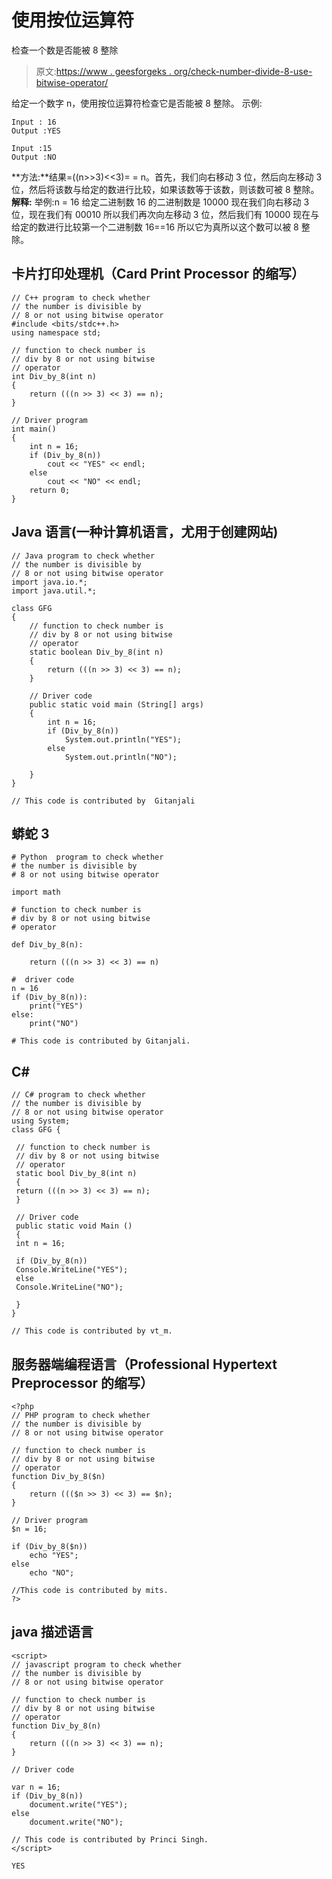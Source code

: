 # 使用按位运算符

检查一个数是否能被 8 整除

> 原文:[https://www . geesforgeks . org/check-number-divide-8-use-bitwise-operator/](https://www.geeksforgeeks.org/check-number-divisible-8-using-bitwise-operators/)

给定一个数字 n，使用按位运算符检查它是否能被 8 整除。
示例:

```
Input : 16
Output :YES

Input :15
Output :NO
```

**方法:**结果=((n>>3)<<3)= = n。首先，我们向右移动 3 位，然后向左移动 3 位，然后将该数与给定的数进行比较，如果该数等于该数，则该数可被 8 整除。
**解释:**
举例:n = 16 给定二进制数 16 的二进制数是 10000 现在我们向右移动 3 位，现在我们有 00010 所以我们再次向左移动 3 位，然后我们有 10000 现在与给定的数进行比较第一个二进制数 16==16 所以它为真所以这个数可以被 8 整除。

## 卡片打印处理机（Card Print Processor 的缩写）

```
// C++ program to check whether
// the number is divisible by
// 8 or not using bitwise operator
#include <bits/stdc++.h>
using namespace std;

// function to check number is
// div by 8 or not using bitwise
// operator
int Div_by_8(int n)
{
    return (((n >> 3) << 3) == n);
}

// Driver program
int main()
{
    int n = 16;
    if (Div_by_8(n))
        cout << "YES" << endl;
    else
        cout << "NO" << endl;
    return 0;
}
```

## Java 语言(一种计算机语言，尤用于创建网站)

```
// Java program to check whether
// the number is divisible by
// 8 or not using bitwise operator
import java.io.*;
import java.util.*;

class GFG
{
    // function to check number is
    // div by 8 or not using bitwise
    // operator
    static boolean Div_by_8(int n)
    {
        return (((n >> 3) << 3) == n);
    }

    // Driver code
    public static void main (String[] args)
    {
        int n = 16;
        if (Div_by_8(n))
            System.out.println("YES");
        else
            System.out.println("NO");

    }
}

// This code is contributed by  Gitanjali
```

## 蟒蛇 3

```
# Python  program to check whether
# the number is divisible by
# 8 or not using bitwise operator

import math

# function to check number is
# div by 8 or not using bitwise
# operator

def Div_by_8(n):

    return (((n >> 3) << 3) == n)

#  driver code
n = 16
if (Div_by_8(n)):
    print("YES")
else:
    print("NO")

# This code is contributed by Gitanjali.
```

## C#

```
// C# program to check whether         
// the number is divisible by         
// 8 or not using bitwise operator         
using System;         
class GFG {         

 // function to check number is         
 // div by 8 or not using bitwise         
 // operator         
 static bool Div_by_8(int n)         
 {         
 return (((n >> 3) << 3) == n);         
 }         

 // Driver code         
 public static void Main ()          
 {         
 int n = 16;         

 if (Div_by_8(n))         
 Console.WriteLine("YES");         
 else         
 Console.WriteLine("NO");         

 }         
}    

// This code is contributed by vt_m.         
```

## 服务器端编程语言（Professional Hypertext Preprocessor 的缩写）

```
<?php
// PHP program to check whether
// the number is divisible by
// 8 or not using bitwise operator

// function to check number is
// div by 8 or not using bitwise
// operator
function Div_by_8($n)
{
    return ((($n >> 3) << 3) == $n);
}

// Driver program
$n = 16;

if (Div_by_8($n))
    echo "YES";
else
    echo "NO";

//This code is contributed by mits.
?>
```

## java 描述语言

```
<script>
// javascript program to check whether
// the number is divisible by
// 8 or not using bitwise operator

// function to check number is
// div by 8 or not using bitwise
// operator
function Div_by_8(n)
{
    return (((n >> 3) << 3) == n);
}

// Driver code

var n = 16;
if (Div_by_8(n))
    document.write("YES");
else
    document.write("NO");

// This code is contributed by Princi Singh.
</script>
```

```
YES
```